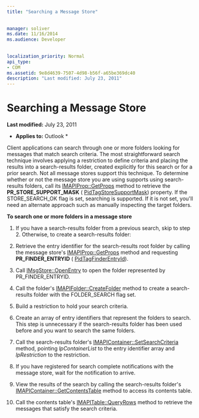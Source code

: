 ```yaml
---
title: "Searching a Message Store"
 
 
manager: soliver
ms.date: 11/16/2014
ms.audience: Developer
 
 
localization_priority: Normal
api_type:
- COM
ms.assetid: 9e8d4639-7507-4d98-b56f-a65be369dc40
description: "Last modified: July 23, 2011"
---
```


# Searching a Message Store

 **Last modified:** July 23, 2011 
  
 * **Applies to:** Outlook * 
  
Client applications can search through one or more folders looking for messages that match search criteria. The most straightforward search technique involves applying a restriction to define criteria and placing the results into a search-results folder, created explicitly for this search or for a prior search. Not all message stores support this technique. To determine whether or not the message store you are using supports using search-results folders, call its [IMAPIProp::GetProps](imapiprop-getprops.md) method to retrieve the **PR_STORE_SUPPORT_MASK** ( [PidTagStoreSupportMask](pidtagstoresupportmask-canonical-property.md)) property. If the STORE_SEARCH_OK flag is set, searching is supported. If it is not set, you'll need an alternate approach such as manually inspecting the target folders.
  
 **To search one or more folders in a message store**
  
1. If you have a search-results folder from a previous search, skip to step 2. Otherwise, to create a search-results folder:
    
1. Retrieve the entry identifier for the search-results root folder by calling the message store's [IMAPIProp::GetProps](imapiprop-getprops.md) method and requesting **PR_FINDER_ENTRYID** ( [PidTagFinderEntryId](pidtagfinderentryid-canonical-property.md)).
    
2. Call [IMsgStore::OpenEntry](imsgstore-openentry.md) to open the folder represented by PR_FINDER_ENTRYID. 
    
3. Call the folder's [IMAPIFolder::CreateFolder](imapifolder-createfolder.md) method to create a search-results folder with the FOLDER_SEARCH flag set. 
    
2. Build a restriction to hold your search criteria. 
    
3. Create an array of entry identifiers that represent the folders to search. This step is unnecessary if the search-results folder has been used before and you want to search the same folders.
    
4. Call the search-results folder's [IMAPIContainer::SetSearchCriteria](imapicontainer-setsearchcriteria.md) method, pointing  _lpContainerList_ to the entry identifier array and  _lpRestriction_ to the restriction. 
    
5. If you have registered for search complete notifications with the message store, wait for the notification to arrive.
    
6. View the results of the search by calling the search-results folder's [IMAPIContainer::GetContentsTable](imapicontainer-getcontentstable.md) method to access its contents table. 
    
7. Call the contents table's [IMAPITable::QueryRows](imapitable-queryrows.md) method to retrieve the messages that satisfy the search criteria. 
    

